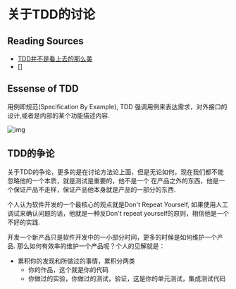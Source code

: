 # 关于TDD的讨论

## Reading Sources
- [TDD并不是看上去的那么美](http://coolshell.cn/articles/3649.html)
- []

## Essense of TDD

用例即规范(Specification By Example), TDD 强调用例来表达需求，对外接口的设计,或者是内部的某个功能描述内容.

![img](http://images.cnblogs.com/cnblogs_com/weidagang2046/feedback_cycle.jpg)

## TDD的争论

关于TDD的争论，更多的是在讨论方法论上面，但是无论如何，现在我们都不能忽略他的一个本质，就是测试是重要的，他不是一个
在产品之外的东西，他是一个保证产品不走样，保证产品他本身就是产品的一部分的东西.

个人认为软件开发的一个最核心的观点就是Don't Repeat Yourself, 如果使用人工调试来确认问题的话，他就是一种反Don't
repeat yourself的原则，相信他是一个不好的实践.

开发一个新产品只是软件开发中的一小部分时间，更多的时候是如何维护一个产品. 那么如何有效率的维护一个产品呢？个人的见解就是：
- 累积你的发现和所做过的事情，累积分两类
  * 你的作品，这个就是你的代码
  * 你做过的实验，你做过的测试，验证，这是你的单元测试，集成测试代码
